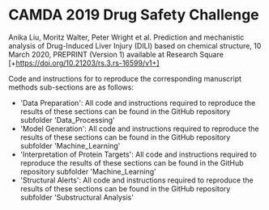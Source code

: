 # CAMDA 2019 Drug Safety Challenge

Anika Liu, Moritz Walter, Peter Wright et al. Prediction and mechanistic analysis of Drug-Induced Liver Injury (DILI) based on chemical structure, 10 March 2020, PREPRINT (Version 1) available at Research Square [+https://doi.org/10.21203/rs.3.rs-16599/v1+]

Code and instructions for to reproduce the corresponding manuscript methods sub-sections are as follows:

* 'Data Preparation': All code and instructions required to reproduce the results of these sections can be found in the GitHub repository subfolder 'Data_Processing'
* 'Model Generation': All code and instructions required to reproduce the results of these sections can be found in the GitHub repository subfolder 'Machine_Learning'
* 'Interpretation of Protein Targets': All code and instructions required to reproduce the results of these sections can be found in the GitHub repository subfolder 'Machine_Learning'
* 'Structural Alerts': All code and instructions required to reproduce the results of these sections can be found in the GitHub repository subfolder 'Substructural Analysis'
